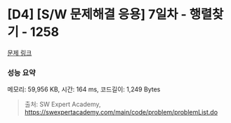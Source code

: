 # [D4] [S/W 문제해결 응용] 7일차 - 행렬찾기 - 1258 

[문제 링크](https://swexpertacademy.com/main/code/problem/problemDetail.do?contestProbId=AV18LoAqItcCFAZN) 

### 성능 요약

메모리: 59,956 KB, 시간: 164 ms, 코드길이: 1,249 Bytes



> 출처: SW Expert Academy, https://swexpertacademy.com/main/code/problem/problemList.do